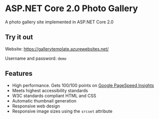# ASP.NET Core 2.0 Photo Gallery 

A photo gallery site implemented in ASP.NET Core 2.0

## Try it out
Website: <https://gallerytemplate.azurewebsites.net/>

Username and password: `demo`

## Features

- High performance. Gets 100/100 points on [Google PageSpeed Insights](https://developers.google.com/speed/pagespeed/insights/?url=https%3A%2F%2Fgallerytemplate.azurewebsites.net%2F)
- Meets highest accessibility standards
- W3C standards compliant HTML and CSS
- Automatic thumbnail generation
- Responsive web design
- Responsive image sizes using the `srcset` attribute